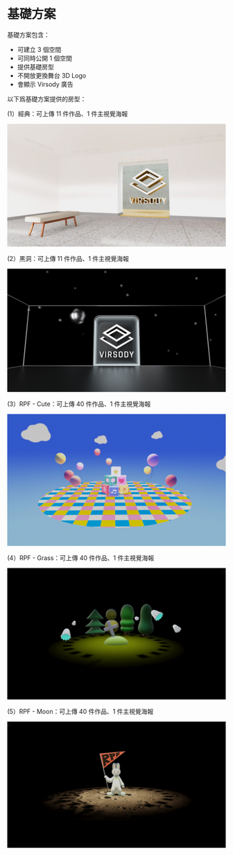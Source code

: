 # 基礎方案

基礎方案包含：

* 可建立 3 個空間&#x20;
* 可同時公開 1 個空間
* 提供基礎房型
* 不開放更換舞台 3D Logo
* 會顯示 Virsody 廣告

以下爲基礎方案提供的房型：

(1）經典：可上傳 11 件作品、1 件主視覺海報

![](<../.gitbook/assets/4aa3bd7616ba20b2d15e4bcefc5de0a8 (1).jpeg>)

(2）黑洞：可上傳 11 件作品、1 件主視覺海報

![](../.gitbook/assets/059ac9fd85d0ad0bbda5912c57ee6b00.jpeg)

(3）RPF - Cute：可上傳 40 件作品、1 件主視覺海報

![](../.gitbook/assets/713002d305fb564f1fd742961a2b58bd.jpeg)

(4）RPF - Grass：可上傳 40 件作品、1 件主視覺海報

![](<../.gitbook/assets/e0eb5f4f1c25c88ec403b967b7518f0a (1).jpeg>)

&#x20;(5）RPF - Moon：可上傳 40 件作品、1 件主視覺海報

![](<../.gitbook/assets/21dc5f0352c859868010f1e617f62a2d (1).jpeg>)



